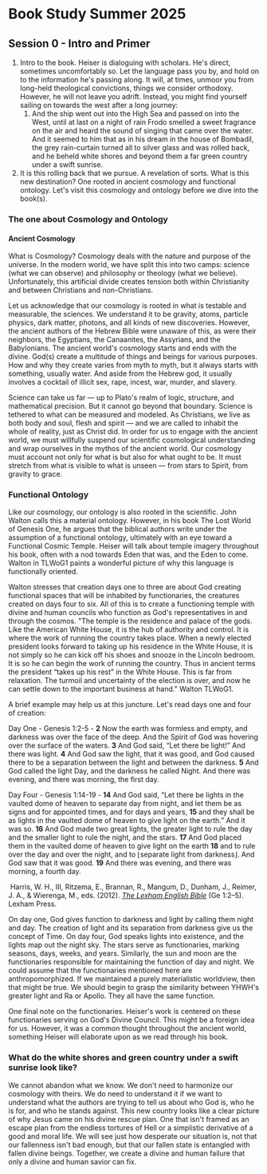 # Book Study Summer 2025
## Session 0 - Intro and Primer
1. Intro to the book. Heiser is dialoguing with scholars. He's direct, sometimes uncomfortably so. Let the language pass you by, and hold on to the information he's passing along. It will, at times, unmoor you from long-held theological convictions, things we consider orthodoxy. However, he will not leave you adrift. Instead, you might find yourself sailing on towards the west after a long journey:  
	1. And the ship went out into the High Sea and passed on into the West, until at last on a night of rain Frodo smelled a sweet fragrance on the air and heard the sound of singing that came over the water. And it seemed to him that as in his dream in the house of Bombadil, the grey rain-curtain turned all to silver glass and was rolled back, and he beheld white shores and beyond them a far green country under a swift sunrise.
2. It is this rolling back that we pursue. A revelation of sorts. What is this new destination? One rooted in ancient cosmology and functional ontology. Let's visit this cosmology and ontology before we dive into the book(s).
### The one about Cosmology and Ontology

#### Ancient Cosmology
What is Cosmology? Cosmology deals with the nature and purpose of the universe. In the modern world, we have split this into two camps: science (what we can observe) and philosophy or theology (what we believe). Unfortunately, this artificial divide creates tension both within Christianity and between Christians and non-Christians.

Let us acknowledge that our cosmology is rooted in what is testable and measurable, the sciences. We understand it to be gravity, atoms, particle physics, dark matter, photons, and all kinds of new discoveries. However, the ancient authors of the Hebrew Bible were unaware of this, as were their neighbors, the Egyptians, the Canaanites, the Assyrians, and the Babylonians. The ancient world's cosmology starts and ends with the divine. God(s) create a multitude of things and beings for various purposes. How and why they create varies from myth to myth, but it always starts with something, usually water. And aside from the Hebrew god, it usually involves a cocktail of illicit sex, rape, incest, war, murder, and slavery.

Science can take us far — up to Plato's realm of logic, structure, and mathematical precision. But it cannot go beyond that boundary. Science is tethered to what can be measured and modeled. As Christians, we live as both body and soul, flesh and spirit — and we are called to inhabit the whole of reality, just as Christ did. In order for us to engage with the ancient world, we must willfully suspend our scientific cosmological understanding and wrap ourselves in the mythos of the ancient world. Our cosmology must account not only for what is but also for what ought to be. It must stretch from what is visible to what is unseen — from stars to Spirit, from gravity to grace.

### Functional Ontology
Like our cosmology, our ontology is also rooted in the scientific. John Walton calls this a material ontology. However, in his book The Lost World of Genesis One, he argues that the biblical authors write under the assumption of a functional ontology, ultimately with an eye toward a Functional Cosmic Temple. Heiser will talk about temple imagery throughout his book, often with a nod towards Eden that was, and the Eden to come. Walton in TLWoG1 paints a wonderful picture of why this language is functionally oriented.

Walton stresses that creation days one to three are about God creating functional spaces that will be inhabited by functionaries, the creatures created on days four to six. All of this is to create a functioning temple with divine and human councils who function as God's representatives in and through the cosmos. "The temple is the residence and palace of the gods. Like the American White House, it is the hub of authority and control. It is where the work of running the country takes place. When a newly elected president looks forward to taking up his residence in the White House, it is not simply so he can kick off his shoes and snooze in the Lincoln bedroom. It is so he can begin the work of running the country. Thus in ancient terms the president “takes up his rest” in the White House. This is far from relaxation. The turmoil and uncertainty of the election is over, and now he can settle down to the important business at hand." Walton TLWoG1.

A brief example may help us at this juncture. Let's read days one and four of creation:

Day One - Genesis 1:2-5 - **2** Now the earth was formless and empty, and darkness was over the face of the deep. And the Spirit of God was hovering over the surface of the waters. **3** And God said, “Let there be light!” And there was light. **4** And God saw the light, that it was good, and God caused there to be a separation between the light and between the darkness. **5** And God called the light Day, and the darkness he called Night. And there was evening, and there was morning, the first day. 

Day Four - Genesis 1:14-19 - **14** And God said, “Let there be lights in the vaulted dome of heaven to separate day from night, and let them be as signs and for appointed times, and for days and years, **15** and they shall be as lights in the vaulted dome of heaven to give light on the earth.” And it was so. **16** And God made two great lights, the greater light to rule the day and the smaller light to rule the night, and the stars. **17** And God placed them in the vaulted dome of heaven to give light on the earth **18** and to rule over the day and over the night, and to ⌊separate light from darkness⌋. And God saw that it was good. **19** And there was evening, and there was morning, a fourth day. 

 Harris, W. H., III, Ritzema, E., Brannan, R., Mangum, D., Dunham, J., Reimer, J. A., & Wierenga, M., eds. (2012). [_The Lexham English Bible_](https://ref.ly/logosres/leb?ref=BibleLEB2.Ge1.2&off=0&ctx=ens+and+%E2%80%A2the+earth%E2%80%94+~2%C2%A0Now%EF%BB%BFa+the+earth+wa) (Ge 1:2–5). Lexham Press.

On day one, God gives function to darkness and light by calling them night and day. The creation of light and its separation from darkness give us the concept of Time. On day four, God speaks lights into existence, and the lights map out the night sky. The stars serve as functionaries, marking seasons, days, weeks, and years. Similarly, the sun and moon are the functionaries responsible for maintaining the function of day and night. We could assume that the functionaries mentioned here are anthropomorphized. If we maintained a purely materialistic worldview, then that might be true. We should begin to grasp the similarity between YHWH's greater light and Ra or Apollo. They all have the same function.

One final note on the functionaries. Heiser's work is centered on these functionaries serving on God's Divine Council. This might be a foreign idea for us. However, it was a common thought throughout the ancient world, something Heiser will elaborate upon as we read through his book.

### What do the white shores and green country under a swift sunrise look like?

We cannot abandon what we know. We don't need to harmonize our cosmology with theirs. We do need to understand it if we want to understand what the authors are trying to tell us about who God is, who he is for, and who he stands against. This new country looks like a clear picture of why Jesus came on his divine rescue plan. One that isn't framed as an escape plan from the endless tortures of Hell or a simplistic derivative of a good and moral life. We will see just how desperate our situation is, not that our fallenness isn't bad enough, but that our fallen state is entangled with fallen divine beings. Together, we create a divine and human failure that only a divine and human savior can fix.